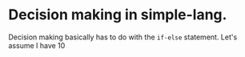 # Decision making in simple-lang.
Decision making basically has to do with the `if-else` statement. Let's assume I have 10